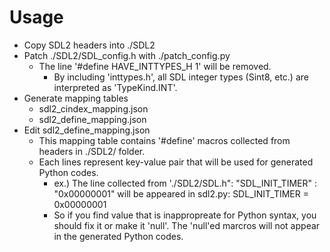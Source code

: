 # Usage #

*   Copy SDL2 headers into ./SDL2
*   Patch ./SDL2/SDL_config.h with ./patch_config.py
    *   The line '#define HAVE_INTTYPES_H 1' will be removed.
        *   By including 'inttypes.h', all SDL integer types (Sint8, etc.) are interpreted as 'TypeKind.INT'.
*   Generate mapping tables
    *   sdl2_cindex_mapping.json
    *   sdl2_define_mapping.json
*   Edit sdl2_define_mapping.json
    *   This mapping table contains '#define' macros collected from headers in ./SDL2/ folder.
    *   Each lines represent key-value pair that will be used for generated Python codes.
        *   ex.) The line collected from './SDL2/SDL.h":
                "SDL_INIT_TIMER" : "0x00000001"
            will be appeared in sdl2.py:
                SDL_INIT_TIMER = 0x00000001
        *   So if you find value that is inappropreate for Python syntax,
            you should fix it or make it 'null'. The 'null'ed marcros will not
            appear in the generated Python codes.
